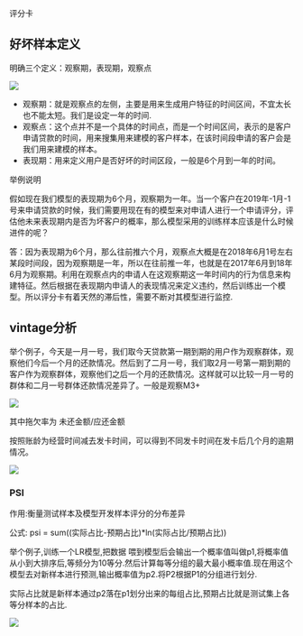 评分卡

## 好坏样本定义

明确三个定义：观察期，表现期，观察点

![](https://pic1.zhimg.com/80/v2-a2688ab93ed5eeb364c967153708cb9c_hd.jpg)

- 观察期：就是观察点的左侧，主要是用来生成用户特征的时间区间，不宜太长也不能太短。我们是设定一年的时间.
- 观察点：这个点并不是一个具体的时间点，而是一个时间区间，表示的是客户申请贷款的时间，用来搜集用来建模的客户样本，在该时间段申请的客户会是我们用来建模的样本。
- 表现期：用来定义用户是否好坏的时间区段，一般是6个月到一年的时间。


举例说明

假如现在我们模型的表现期为6个月，观察期为一年。当一个客户在2019年-1月-1号来申请贷款的时候，我们需要用现在有的模型来对申请人进行一个申请评分，评估他未来表现期内是否为坏客户的概率，那么模型采用的训练样本应该是什么时候进件的呢？

答：因为表现期为6个月，那么往前推六个月，观察点大概是在2018年6月1号左右某段时间段，因为观察期是一年，所以在往前推一年，也就是在2017年6月到18年6月为观察期。利用在观察点内的申请人在这观察期这一年时间内的行为信息来构建特征。然后根据在表现期内申请人的表现情况来定义违约，然后训练出一个模型。所以评分卡有着天然的滞后性，需要不断对其模型进行监控.


## vintage分析

举个例子，今天是一月一号，我们取今天贷款第一期到期的用户作为观察群体，观察他们今后一个月的还款情况。然后到了二月一号，我们取2月一号第一期到期的客户作为观察群体，观察他们之后一个月的还款情况。这样就可以比较一月一号的群体和二月一号群体还款情况差异了。一般是观察M3+

![](https://pic1.zhimg.com/v2-8ba3e4c0b98572682c09d5f6e46a4c8c_b.jpg)

其中拖欠率为 未还金额/应还金额

按照账龄为经营时间减去发卡时间，可以得到不同发卡时间在发卡后几个月的逾期情况。

![](https://pic2.zhimg.com/v2-066a715935d2965189f794cc42504159_b.jpg)


### PSI

作用:衡量测试样本及模型开发样本评分的分布差异


公式: psi = sum((实际占比-预期占比)*ln(实际占比/预期占比))

举个例子,训练一个LR模型,把数据 喂到模型后会输出一个概率值叫做p1,将概率值从小到大排序后,等频分为10等分.然后计算每等分组的最大最小概率值.现在用这个模型去对新样本进行预测,输出概率值为p2.将P2根据P1的分组进行划分.

实际占比就是新样本通过p2落在p1划分出来的每组占比,预期占比就是测试集上各等分样本的占比.

![](https://images2018.cnblogs.com/blog/1102791/201805/1102791-20180522171535332-956416934.png)




